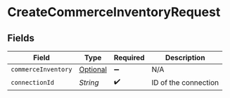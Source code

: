 # CreateCommerceInventoryRequest


## Fields

| Field                                                                   | Type                                                                    | Required                                                                | Description                                                             |
| ----------------------------------------------------------------------- | ----------------------------------------------------------------------- | ----------------------------------------------------------------------- | ----------------------------------------------------------------------- |
| `commerceInventory`                                                     | [Optional<CommerceInventory>](../../models/shared/CommerceInventory.md) | :heavy_minus_sign:                                                      | N/A                                                                     |
| `connectionId`                                                          | *String*                                                                | :heavy_check_mark:                                                      | ID of the connection                                                    |